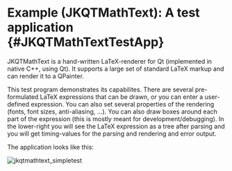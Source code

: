 # Example (JKQTMathText): A test application                                                 {#JKQTMathTextTestApp}


JKQTMathText is a hand-written LaTeX-renderer for Qt (implemented in native C++, using Qt). It supports a large set of standard LaTeX markup and can render it to a QPainter.

This test program demonstrates its capabilites. There are several pre-formulated LaTeX expressions that can be drawn, or you can enter a user-defined expression.
You can also set several properties of the rendering (fonts, font sizes, anti-aliasing, ...). You can also draw boxes around each part of the expression (this is mostly meant for development/debugging). In the lower-right you will see the LaTeX expression as a tree after parsing and you will get timing-values for the parsing and rendering and error output.

The application looks like this:

![jkqtmathtext_simpletest](https://raw.githubusercontent.com/jkriege2/JKQtPlotter/master/screenshots/jkqtmathtext_testapp.png)

